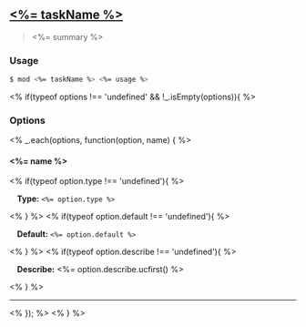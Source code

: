 ## <a href="#<%= taskName %>" name="<%= taskName %>"><%= taskName %></a>
> <%= summary %>

### Usage

```sh
$ mod <%= taskName %> <%= usage %>
```
<% if(typeof options !== 'undefined' && !_.isEmpty(options)){ %>
### Options
<% _.each(options, function(option, name) { %>
#### <%= name %>
<% if(typeof option.type !== 'undefined'){ %><p> <b>&nbsp;&nbsp;&nbsp;&nbsp;Type:</b> <code><%= option.type %></code></p><% } %>
<% if(typeof option.default !== 'undefined'){ %><p> <b>&nbsp;&nbsp;&nbsp;&nbsp;Default:</b> <code><%= option.default %></code></p><% } %>
<% if(typeof option.describe !== 'undefined'){ %><p> <b>&nbsp;&nbsp;&nbsp;&nbsp;Describe:</b> <%= option.describe.ucfirst() %></p><% } %>
<hr>
<% }); %>
<% } %>





